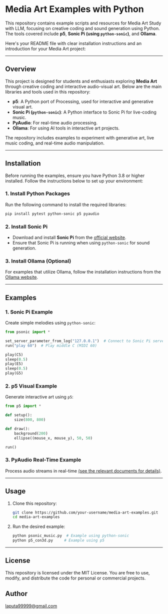 # Media Art Examples with Python
This repository contains example scripts and resources for Media Art Study with LLM, focusing on creative coding and sound generation using Python. The tools covered include **p5**, **Sonic Pi (using `python-sonic`)**, and **Ollama**.

Here's your README file with clear installation instructions and an introduction for your Media Art project:

---

## Overview

This project is designed for students and enthusiasts exploring **Media Art** through creative coding and interactive audio-visual art. Below are the main libraries and tools used in this repository:

- **p5**: A Python port of Processing, used for interactive and generative visual art.
- **Sonic Pi (`python-sonic`)**: A Python interface to Sonic Pi for live-coding music.
- **PyAudio**: For real-time audio processing.
- **Ollama**: For using AI tools in interactive art projects.

The repository includes examples to experiment with generative art, live music coding, and real-time audio manipulation.

---

## Installation

Before running the examples, ensure you have Python 3.8 or higher installed. Follow the instructions below to set up your environment:

### 1. Install Python Packages
Run the following command to install the required libraries:

```bash
pip install pytest python-sonic p5 pyaudio
```

### 2. Install Sonic Pi
- Download and install **Sonic Pi** from the [official website](https://sonic-pi.net/).
- Ensure that Sonic Pi is running when using `python-sonic` for sound generation.

### 3. Install Ollama (Optional)
For examples that utilize Ollama, follow the installation instructions from the [Ollama website](https://www.ollama.com/).

---

## Examples

### 1. Sonic Pi Example
Create simple melodies using `python-sonic`:

```python
from psonic import *

set_server_parameter_from_log("127.0.0.1")  # Connect to Sonic Pi server
run("play 60")  # Play middle C (MIDI 60)

play(C5)
sleep(0.5)
play(E5)
sleep(0.5)
play(G5)
```

### 2. p5 Visual Example
Generate interactive art using `p5`:

```python
from p5 import *

def setup():
    size(800, 800)

def draw():
    background(200)
    ellipse((mouse_x, mouse_y), 50, 50)

run()
```

### 3. PyAudio Real-Time Example
Process audio streams in real-time [(see the relevant documents for details)](https://people.csail.mit.edu/hubert/pyaudio/).

---

## Usage

1. Clone this repository:
   ```bash
   git clone https://github.com/your-username/media-art-examples.git
   cd media-art-examples
   ```

2. Run the desired example:
   ```bash
   python psonic_music.py  # Example using python-sonic
   python p5_con3d.py     # Example using p5
   ```

---

## License

This repository is licensed under the MIT License. You are free to use, modify, and distribute the code for personal or commercial projects.

## Author
laputa99999@gmail.com

